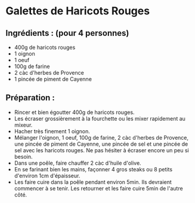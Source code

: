 # Galettes de Haricots Rouges

## Ingrédients : (pour 4 personnes)
* 400g de haricots rouges
* 1 oignon
* 1 oeuf
* 100g de farine
* 2 càc d'herbes de Provence
* 1 pincée de piment de Cayenne

## Préparation :
* Rincer et bien égoutter 400g de haricots rouges.
* Les écraser grossièrement à la fourchette ou les mixer rapidement au mixeur.
* Hacher très finement 1 oignon.
* Mélanger l'oignon, 1 oeuf, 100g de farine, 2 càc d'herbes de Provence, une pincée de piment de Cayenne, une pincée de sel et une pincée de sel avec les haricots rouges. Ne pas hésiter à écraser encore un peu si besoin.
* Dans une poêle, faire chauffer 2 càc d'huile d'olive.
* En se farinant bien les mains, façonner 4 gros steaks ou 8 petits d'environ 1cm d'épaisseur.
* Les faire cuire dans la poêle pendant environ 5min. Ils devraient commencer à se tenir. Les retourner et les faire cuire 5min de l'autre côté.